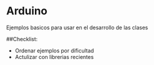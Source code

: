 # Arduino

Ejemplos basicos para usar en el desarrollo de las clases


##Checklist:

* Ordenar ejemplos por dificultad
* Actulizar con librerias recientes

